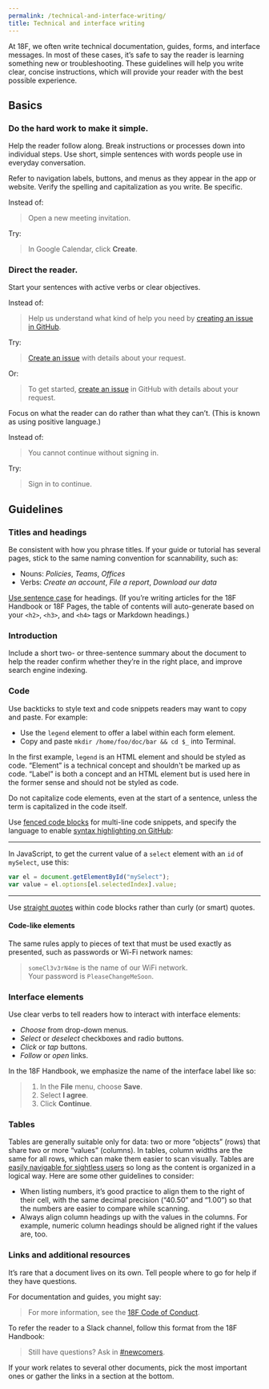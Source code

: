 ```yaml
---
permalink: /technical-and-interface-writing/
title: Technical and interface writing
---
```


At 18F, we often write technical documentation, guides, forms, and interface messages. In most of these cases, it’s safe to say the reader is learning something new or troubleshooting. These guidelines will help you write clear, concise instructions, which will provide your reader with the best possible experience.

## Basics

### Do the hard work to make it simple.

Help the reader follow along. Break instructions or processes down into individual steps. Use short, simple sentences with words people use in everyday conversation.

Refer to navigation labels, buttons, and menus as they appear in the app or website. Verify the spelling and capitalization as you write. Be specific.

Instead of:

> Open a new meeting invitation.

Try:

> In Google Calendar, click **Create**.

### Direct the reader.

Start your sentences with active verbs or clear objectives.

Instead of:

> Help us understand what kind of help you need by [creating an issue in GitHub](https://github.com/18F/FEC/issues/new).

Try:

> [Create an issue](https://github.com/18F/FEC/issues/new) with details about your request.

Or:

> To get started, [create an issue](https://github.com/18F/FEC/issues/new) in GitHub with details about your request.

Focus on what the reader can do rather than what they can’t. (This is known as using positive language.)

Instead of:

> You cannot continue without signing in.

Try:

> Sign in to continue.

## Guidelines

### Titles and headings

Be consistent with how you phrase titles. If your guide or tutorial has several pages, stick to the same naming convention for scannability, such as:

* Nouns: _Policies_, _Teams_, _Offices_
* Verbs: _Create an account_, _File a report_, _Download our data_

[Use sentence case](https://pages.18f.gov/content-guide/capitalization/) for headings. (If you’re writing articles for the 18F Handbook or 18F Pages, the table of contents will auto-generate based on your `<h2>`, `<h3>`, and `<h4>` tags or Markdown headings.)

### Introduction

Include a short two- or three-sentence summary about the document to help the reader confirm whether they’re in the right place, and improve search engine indexing.

### Code

Use backticks to style text and code snippets readers may want to copy and paste. For example:

* Use the `legend` element to offer a label within each form element.
* Copy and paste `mkdir /home/foo/doc/bar && cd $_` into Terminal.

In the first example, `legend` is an HTML element and should be styled as code. “Element” is a technical concept and shouldn't be marked up as code. “Label” is both a concept and an HTML element but is used here in the former sense and should not be styled as code.

Do not capitalize code elements, even at the start of a sentence, unless the term is capitalized in the code itself.

Use [fenced code blocks](https://help.github.com/articles/creating-and-highlighting-code-blocks/) for multi-line code snippets, and specify the language to enable [syntax highlighting on GitHub](https://help.github.com/articles/creating-and-highlighting-code-blocks/#syntax-highlighting):

-----
In JavaScript, to get the current value of a `select` element with an
`id` of `mySelect`, use this:

```javascript
var el = document.getElementById("mySelect");
var value = el.options[el.selectedIndex].value;
```
-----

Use [straight quotes](http://smartquotesforsmartpeople.com/) within code blocks rather than curly (or smart) quotes.

#### Code-like elements

The same rules apply to pieces of text that must be used exactly as
presented, such as passwords or Wi-Fi network names:

> `someCl3v3rN4me` is the name of our WiFi network.  
> Your password is `PleaseChangeMeSoon`.

### Interface elements

Use clear verbs to tell readers how to interact with interface elements:

* _Choose_ from drop-down menus.
* _Select_ or _deselect_ checkboxes and radio buttons.
* _Click_ or _tap_ buttons.
* _Follow_ or _open_ links.

In the 18F Handbook, we emphasize the name of the interface label like so:

> 1. In the **File** menu, choose **Save**.  
> 2. Select **I agree**.  
> 3. Click **Continue**.

### Tables

Tables are generally suitable only for data: two or more “objects” (rows) that share two or more “values” (columns). In tables, column widths are the same for all rows, which can make them easier to scan visually. Tables are [easily navigable for sightless users](http://webaim.org/techniques/tables/) so long as the content is organized in a logical way. Here are some other guidelines to consider:

* When listing numbers, it’s good practice to align them to the right of their cell, with the same decimal precision (“40.50” and “1.00”) so that the numbers are easier to compare while scanning.
* Always align column headings up with the values in the columns. For example, numeric column headings should be aligned right if the values are, too.

### Links and additional resources

It’s rare that a document lives on its own. Tell people where to go for help if they have questions.

For documentation and guides, you might say:

> For more information, see the [18F Code of Conduct](https://github.com/18F/code-of-conduct).

To refer the reader to a Slack channel, follow this format from the 18F Handbook:

> Still have questions? Ask in [#newcomers](https://18f.slack.com/archives/newcomers).

If your work relates to several other documents, pick the most important ones or gather the links in a section at the bottom.
